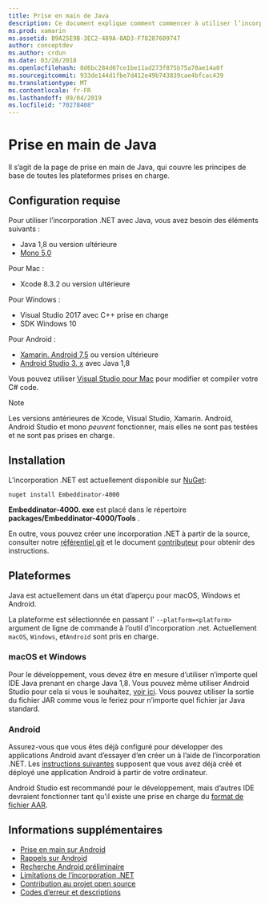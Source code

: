 ```yaml
---
title: Prise en main de Java
description: Ce document explique comment commencer à utiliser l’incorporation .NET avec Java. Il aborde la configuration système requise, l’installation et les plateformes prises en charge.
ms.prod: xamarin
ms.assetid: B9A25E9B-3EC2-489A-8AD3-F78287609747
author: conceptdev
ms.author: crdun
ms.date: 03/28/2018
ms.openlocfilehash: 8d6bc284d07ce1be11ad273f875b75a70ae14a0f
ms.sourcegitcommit: 933de144d1fbe7d412e49b743839cae4bfcac439
ms.translationtype: MT
ms.contentlocale: fr-FR
ms.lasthandoff: 09/04/2019
ms.locfileid: "70278408"
---
```

# <a name="getting-started-with-java"></a>Prise en main de Java

Il s’agit de la page de prise en main de Java, qui couvre les principes de base de toutes les plateformes prises en charge.

## <a name="requirements"></a>Configuration requise

Pour utiliser l’incorporation .NET avec Java, vous avez besoin des éléments suivants :

* Java 1,8 ou version ultérieure
* [Mono 5,0](https://www.mono-project.com/download/)

Pour Mac :

* Xcode 8.3.2 ou version ultérieure

Pour Windows :

* Visual Studio 2017 avec C++ prise en charge
* SDK Windows 10

Pour Android :

* [Xamarin. Android 7,5](https://visualstudio.microsoft.com/xamarin/) ou version ultérieure
* [Android Studio 3. x](https://developer.android.com/studio/index.html) avec Java 1,8

Vous pouvez utiliser [Visual Studio pour Mac](https://visualstudio.microsoft.com/vs/mac/) pour modifier et compiler votre C# code.

> [!NOTE]
> Les versions antérieures de Xcode, Visual Studio, Xamarin. Android, Android Studio et mono _peuvent_ fonctionner, mais elles ne sont pas testées et ne sont pas prises en charge.

## <a name="installation"></a>Installation

L’incorporation .NET est actuellement disponible sur [NuGet](https://www.nuget.org/packages/Embeddinator-4000/):

```shell
nuget install Embeddinator-4000
```

**Embeddinator-4000. exe** est placé dans le répertoire **packages/Embeddinator-4000/Tools** .

En outre, vous pouvez créer une incorporation .NET à partir de la source, consulter notre [référentiel git](https://github.com/mono/Embeddinator-4000/) et le document [contributeur](https://github.com/mono/Embeddinator-4000/blob/master/Contributing.md) pour obtenir des instructions.

## <a name="platforms"></a>Plateformes

Java est actuellement dans un état d’aperçu pour macOS, Windows et Android.

La plateforme est sélectionnée en passant l' `--platform=<platform>` argument de ligne de commande à l’outil d’incorporation .net. Actuellement `macOS`, `Windows`, et`Android` sont pris en charge.

### <a name="macos-and-windows"></a>macOS et Windows

Pour le développement, vous devez être en mesure d’utiliser n’importe quel IDE Java prenant en charge Java 1,8. Vous pouvez même utiliser Android Studio pour cela si vous le souhaitez, [voir ici](https://stackoverflow.com/questions/16626810/can-android-studio-be-used-to-run-standard-java-projects). Vous pouvez utiliser la sortie du fichier JAR comme vous le feriez pour n’importe quel fichier jar Java standard.

### <a name="android"></a>Android

Assurez-vous que vous êtes déjà configuré pour développer des applications Android avant d’essayer d’en créer un à l’aide de l’incorporation .NET. Les [instructions suivantes](~/tools/dotnet-embedding/get-started/java/android.md) supposent que vous avez déjà créé et déployé une application Android à partir de votre ordinateur.

Android Studio est recommandé pour le développement, mais d’autres IDE devraient fonctionner tant qu’il existe une prise en charge du [format de fichier AAR](https://developer.android.com/studio/projects/android-library.html).

## <a name="further-reading"></a>Informations supplémentaires

* [Prise en main sur Android](~/tools/dotnet-embedding/get-started/java/android.md)
* [Rappels sur Android](~/tools/dotnet-embedding/android/callbacks.md)
* [Recherche Android préliminaire](~/tools/dotnet-embedding/android/index.md)
* [Limitations de l’incorporation .NET](~/tools/dotnet-embedding/limitations.md)
* [Contribution au projet open source](https://github.com/mono/Embeddinator-4000/blob/master/Contributing.md)
* [Codes d’erreur et descriptions](~/tools/dotnet-embedding/errors.md)
